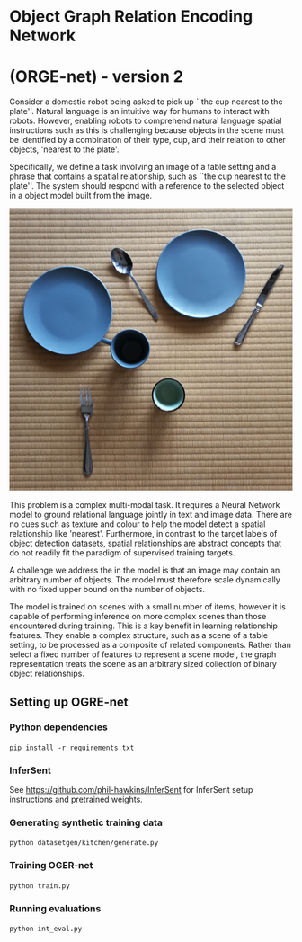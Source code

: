 # Object Graph Relation Encoding Network 
# (ORGE-net) - version 2

Consider a domestic robot being asked to pick up ``the cup nearest to the plate''. Natural language is an intuitive way for humans to interact with robots. However, enabling robots to comprehend natural language spatial instructions such as this is challenging because objects in the scene must be identified by a combination of their type, cup, and their relation to other objects, 'nearest to the plate'.

Specifically, we define a task involving an image of a table setting and a phrase that contains a spatial relationship, such as ``the cup nearest to the plate''. The system should respond with a reference to the selected object in a object model built from the image. 

<img src="images/table_objects.png"
     alt="Search heuristic network"
     style="float: margin-bottom: 100px;" />

This problem is a complex multi-modal task. It requires a Neural Network model to ground relational language jointly in text and image data. There are no cues such as texture and colour to help the model detect a spatial relationship like 'nearest'. Furthermore, in contrast to the target labels of object detection datasets, spatial relationships are abstract concepts that do not readily fit the paradigm of supervised training targets.

A challenge we address the in the model is that an image may contain an arbitrary number of objects. The model must therefore scale dynamically with no fixed upper bound on the number of objects.

The model is trained on scenes with a small number of items, however it is capable of performing inference on more complex scenes than those encountered during training. This is a key benefit in learning relationship features. They enable a complex structure, such as a scene of a table setting, to be processed as a composite of related components. Rather than select a fixed number of features to represent a scene model, the graph representation treats the scene as an arbitrary sized collection of binary object relationships.

## Setting up OGRE-net

### Python dependencies


`pip install -r requirements.txt`

### InferSent

See https://github.com/phil-hawkins/InferSent for InferSent setup instructions and pretrained weights.

### Generating synthetic training data

`python datasetgen/kitchen/generate.py`

### Training OGER-net

`python train.py`

### Running evaluations

`python int_eval.py`